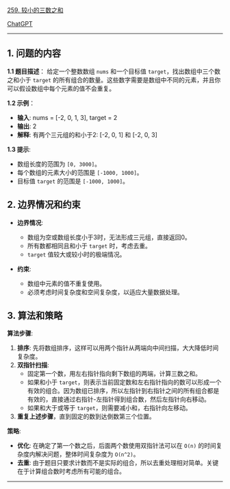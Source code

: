[259. 较小的三数之和](https://leetcode.cn/problems/3sum-smaller)

[ChatGPT](https://chat.openai.com/share/6295ce64-3fba-4ecf-98d8-9d5e510b8965)

---

## 1. 问题的内容
**1.1 题目描述**：
给定一个整数数组 `nums` 和一个目标值 `target`，找出数组中三个数之和小于 `target` 的所有组合的数量。这些数字需要是数组中不同的元素，并且你可以假设数组中每个元素的值不会重复。

**1.2 示例**：
- **输入**: nums = [-2, 0, 1, 3], target = 2
- **输出**: 2
- **解释**: 有两个三元组的和小于2: [-2, 0, 1] 和 [-2, 0, 3]

**1.3 提示**:
- 数组长度的范围为 `[0, 3000]`。
- 每个数组的元素大小的范围是 `[-1000, 1000]`。
- 目标值 `target` 的范围是 `[-1000, 1000]`。

## 2. 边界情况和约束
- **边界情况**:
  - 数组为空或数组长度小于3时，无法形成三元组，直接返回0。
  - 所有数都相同且和小于 `target` 时，考虑去重。
  - `target` 值较大或较小时的极端情况。

- **约束**:
  - 数组中元素的值不重复使用。
  - 必须考虑时间复杂度和空间复杂度，以适应大量数据处理。

## 3. 算法和策略
**算法步骤**:
1. **排序**: 先将数组排序，这样可以用两个指针从两端向中间扫描，大大降低时间复杂度。
2. **双指针扫描**:
   - 固定第一个数，用左右指针指向剩下数组的两端，计算三数之和。
   - 如果和小于 `target`，则表示当前固定数和左右指针指向的数可以形成一个有效的组合。因为数组已排序，所以左指针到右指针之间的所有组合都是有效的，直接通过右指针-左指针得到组合数，然后左指针向右移动。
   - 如果和大于或等于 `target`，则需要减小和，右指针向左移动。
3. **重复上述步骤**，直到固定的数到达倒数第三个位置。

**策略**:
- **优化**: 在确定了第一个数之后，后面两个数使用双指针法可以在 `O(n)` 的时间复杂度内解决问题，整体时间复杂度为 `O(n^2)`。
- **去重**: 由于题目只要求计数而不是实际的组合，所以去重处理相对简单。关键在于计算组合数时考虑所有可能的组合。

---